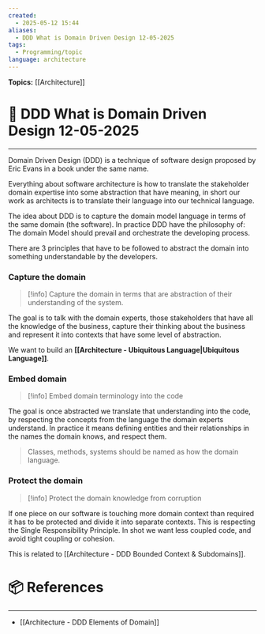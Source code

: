 ```yaml
---
created:
  - 2025-05-12 15:44
aliases:
  - DDD What is Domain Driven Design 12-05-2025
tags:
  - Programming/topic
language: architecture
---
```


**Topics:** [[Architecture]]

# 📃 DDD What is Domain Driven Design 12-05-2025

---
Domain Driven Design (DDD) is a technique of software design proposed by Eric Evans in a book under the same name.

Everything about software architecture is how to translate the stakeholder domain expertise into some abstraction that have meaning, in short our work as architects is to translate their language into our technical language.

The idea about DDD is to capture the domain model language in terms of the same domain (the software). In practice DDD have the philosophy of: The domain Model should prevail and orchestrate the developing process.

There are 3 principles that have to be followed to abstract the domain into something understandable by the developers.

### Capture the domain
> [!info] Capture the domain in terms that are abstraction of their understanding of the system.

The goal is to talk with the domain experts, those stakeholders that have all the knowledge of the business, capture their thinking about the business and represent it into contexts that have some level of abstraction.

We want to build an **[[Architecture - Ubiquitous Language|Ubiquitous Language]]**.

### Embed domain
> [!info] Embed domain terminology into the code

The goal is once abstracted we translate that understanding into the code, by respecting the concepts from the language the domain experts understand.
In practice it means defining entities and their relationships in the names the domain knows, and respect them.

> Classes, methods, systems should be named as how the domain language.

### Protect the domain
> [!info] Protect the domain knowledge from corruption

If one piece on our software is touching more domain context than required it has to be protected and divide it into separate contexts.
This is respecting the Single Responsibility Principle.
In shot we want less coupled code, and avoid tight coupling or cohesion.

This is related to [[Architecture - DDD Bounded Context & Subdomains]].
# 📦 References

---

- [[Architecture - DDD Elements of Domain]]